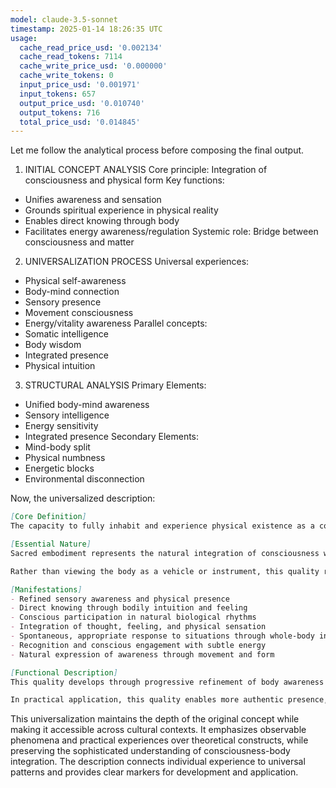 ```yaml
---
model: claude-3.5-sonnet
timestamp: 2025-01-14 18:26:35 UTC
usage:
  cache_read_price_usd: '0.002134'
  cache_read_tokens: 7114
  cache_write_price_usd: '0.000000'
  cache_write_tokens: 0
  input_price_usd: '0.001971'
  input_tokens: 657
  output_price_usd: '0.010740'
  output_tokens: 716
  total_price_usd: '0.014845'
---
```


Let me follow the analytical process before composing the final output.

1. INITIAL CONCEPT ANALYSIS
Core principle: Integration of consciousness and physical form
Key functions:
- Unifies awareness and sensation
- Grounds spiritual experience in physical reality
- Enables direct knowing through body
- Facilitates energy awareness/regulation
Systemic role: Bridge between consciousness and matter

2. UNIVERSALIZATION PROCESS
Universal experiences:
- Physical self-awareness
- Body-mind connection
- Sensory presence
- Movement consciousness
- Energy/vitality awareness
Parallel concepts:
- Somatic intelligence
- Body wisdom
- Integrated presence
- Physical intuition

3. STRUCTURAL ANALYSIS
Primary Elements:
- Unified body-mind awareness
- Sensory intelligence
- Energy sensitivity
- Integrated presence
Secondary Elements:
- Mind-body split
- Physical numbness
- Energetic blocks
- Environmental disconnection

Now, the universalized description:

```markdown
[Core Definition]
The capacity to fully inhabit and experience physical existence as a conscious, living process. This quality enables direct knowing through bodily awareness, integration of consciousness with physical form, and recognition of the body as an intelligent system of awareness and response.

[Essential Nature]
Sacred embodiment represents the natural integration of consciousness with physical existence, where body and awareness function as a unified field of intelligence. It manifests as heightened sensory presence, refined physical intuition, and conscious participation in the body's natural wisdom. This quality transcends the artificial split between physical and spiritual experience, revealing how consciousness naturally expresses through and as physical form.

Rather than viewing the body as a vehicle or instrument, this quality recognizes physical existence itself as an expression of consciousness, enabling direct knowing through sensation, movement, and energetic awareness. It encompasses both the capacity for deep presence within physical experience and the recognition of the body's inherent intelligence and wisdom.

[Manifestations]
- Refined sensory awareness and physical presence
- Direct knowing through bodily intuition and feeling
- Conscious participation in natural biological rhythms
- Integration of thought, feeling, and physical sensation
- Spontaneous, appropriate response to situations through whole-body intelligence
- Recognition and conscious engagement with subtle energy
- Natural expression of awareness through movement and form

[Functional Description]
This quality develops through progressive refinement of body awareness and conscious participation in physical experience. It begins with basic physical presence and expands through layers of sensory refinement, energetic sensitivity, and integration of consciousness with form. The process involves both releasing conditioned patterns of disconnection and activating natural capacities for embodied awareness.

In practical application, this quality enables more authentic presence, deeper relationships, clearer intuition, and more appropriate response to life situations. It supports health through enhanced body awareness, emotional regulation through sensory intelligence, and more genuine self-expression through integrated presence. This embodied way of being naturally resolves many psychological and physical challenges while enabling more direct participation in life's unfolding.
```

This universalization maintains the depth of the original concept while making it accessible across cultural contexts. It emphasizes observable phenomena and practical experiences over theoretical constructs, while preserving the sophisticated understanding of consciousness-body integration. The description connects individual experience to universal patterns and provides clear markers for development and application.